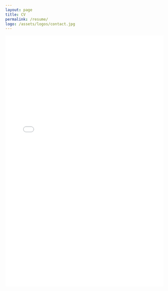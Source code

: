 ```yaml
---
layout: page
title: CV
permalink: /resume/
logo: /assets/logos/contact.jpg
---
```


<iframe src="/resume/shweta_sharma_resume.pdf" width="100%" height="800px" style="border: none;">
  Your browser does not support PDFs. 
  <a href="/resume/shweta_sharma_resume.pdf">Download the resume</a>
</iframe>
